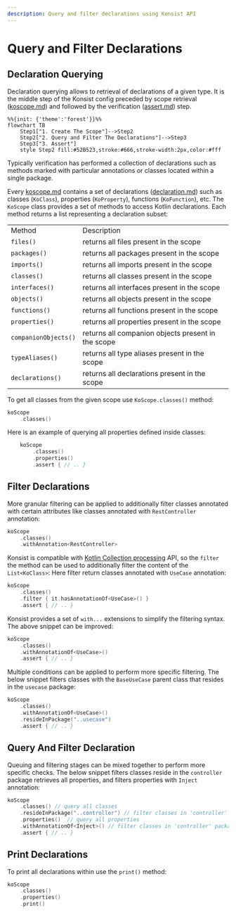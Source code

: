 ```yaml
---
description: Query and filter declarations using Konsist API
---
```


# Query and Filter Declarations

## Declaration Querying

Declaration querying allows to retrieval of declarations of a given type. It is the middle step of the Konsist config preceded by scope retrieval ([koscope.md](koscope.md "mention")) and followed by the verification ([assert.md](assert.md "mention")) step.

```mermaid
%%{init: {'theme':'forest'}}%%
flowchart TB
    Step1["1. Create The Scope"]-->Step2
    Step2["2. Query and Filter The Declarations"]-->Step3
    Step3["3. Assert"]
    style Step2 fill:#52B523,stroke:#666,stroke-width:2px,color:#fff
```

Typically verification has performed a collection of declarations such as methods marked with particular annotations or classes located within a single package.

Every [koscope.md](koscope.md "mention") contains a set of declarations ([declaration.md](../features/declaration.md "mention")) such as classes (`KoClass`), properties (`KoProperty`), functions (`KoFunction`), etc. The `KoScope` class provides a set of methods to access Kotlin declarations. Each method returns a list representing a declaration subset:

|                      |                                                    |
| -------------------- | -------------------------------------------------- |
| Method               | Description                                        |
| `files()`            | returns all files present in the scope             |
| `packages()`         | returns all packages present in the scope          |
| `imports()`          | returns all imports present in the scope           |
| `classes()`          | returns all classes present in the scope           |
| `interfaces()`       | returns all interfaces present in the scope        |
| `objects()`          | returns all objects present in the scope           |
| `functions()`        | returns all functions present in the scope         |
| `properties()`       | returns all properties present in the scope        |
| `companionObjects()` | returns all companion objects present in the scope |
| `typeAliases()`      | returns all type aliases present in the scope      |
| `declarations()`     | returns all declarations present in the scope      |

To get all classes from the given scope use `KoScope.classes()` method:

```kotlin
koScope
    .classes()

```

Here is an example of querying all properties defined inside classes:

```kotlin
    koScope
        .classes()
        .properties()
        .assert { // .. }
```

## Filter Declarations

More granular filtering can be applied to additionally filter classes annotated with certain attributes like classes annotated with `RestController` annotation:

```kotlin
koScope
    .classes()
    .withAnnotation<RestController>
```

Konsist is compatible with [Kotlin Collection processing](https://kotlinlang.org/docs/collections-overview.html#list) API, so the `filter` the method can be used to additionally filter the content of the `List<KoClass>`: Here filter return classes annotated with `UseCase` annotation:

```kotlin
koScope
    .classes()
    .filter { it.hasAnnotationOf<UseCase>() }
    .assert { // .. }
```

Konsist provides a set of `with...` extensions to simplify the filtering syntax. The above snippet can be improved:

```kotlin
koScope
    .classes()
    .withAnnotationOf<UseCase>()
    .assert { // .. }
```

Multiple conditions can be applied to perform more specific filtering. The below snippet filters classes with the `BaseUseCase` parent class that resides in the `usecase` package:&#x20;

```kotlin
koScope
    .classes()
    .withAnnotationOf<UseCase>()
    .resideInPackage("..usecase")
    .assert { // .. }
```

## Query And Filter Declaration

Queuing and filtering stages can be mixed together to perform more specific checks. The below snippet filters classes reside in the `controller` package retrieves all properties, and filters properties with `Inject` annotation:

```kotlin
koScope
    .classes() // query all classes
    .resideInPackage("..controller") // filter classes in 'controller' package
    .properties()  // query all properties
    .withAnnotationOf<Inject>() // filter classes in 'controller' package
    .assert { // .. }
```

## Print Declarations

To print all declarations within use the `print()` method:

```kotlin
koScope
    .classes()
    .properties()
    .print()
```

